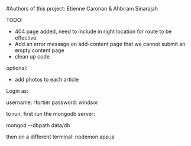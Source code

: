 #Authors of this project: Etienne Caronan & Ahbiram Sinarajah

TODO:

- 404 page added, need to include in right location for route to be effective.
- Add an error message on add-content page that we cannot submit an empty content page
- clean up code


optional:

- add photos to each article

Login as: 

username: rfortier
password: windsor

to run, first run the mongodb server:

mongod --dbpath data/db

then on a different terminal: nodemon app.js
